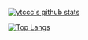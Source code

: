 [![ytccc's github stats](https://github-readme-stats.vercel.app/api?username=chentianyuan&show_icons=true)](https://github.com/chentianyuan/github-readme-stats)

[![Top Langs](https://github-readme-stats.vercel.app/api/top-langs/?username=chentianyuan&hide=html)](https://github.com/chentianyuan/github-readme-stats)
